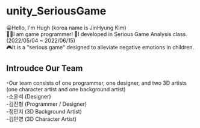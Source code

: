# unity_SeriousGame  
😀Hello, I'm Hugh (korea name is JinHyung Kim)  
👨‍💻I am game programmer!
📅I developed in Serious Game Analysis class. (2022/05/04 ~ 2022/06/15)  
🎮It is a "serious game" designed to alleviate negative emotions in children.  

## Introudce Our Team  
-Our team consists of one programmer, one designer, and two 3D artists (one character artist and one background artist)  
-소윤석 (Designer)  
-김진형 (Programmer / Designer)  
-정민지 (3D Background Artist)  
-김민영 (3D Character Artist)  
